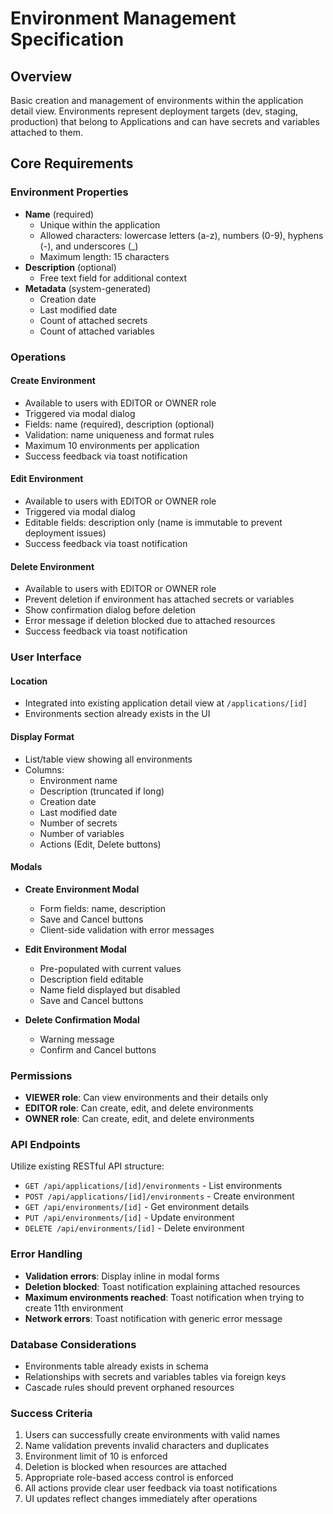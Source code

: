 # Environment Management Specification

## Overview
Basic creation and management of environments within the application detail view. Environments represent deployment targets (dev, staging, production) that belong to Applications and can have secrets and variables attached to them.

## Core Requirements

### Environment Properties
- **Name** (required)
  - Unique within the application
  - Allowed characters: lowercase letters (a-z), numbers (0-9), hyphens (-), and underscores (_)
  - Maximum length: 15 characters
- **Description** (optional)
  - Free text field for additional context
- **Metadata** (system-generated)
  - Creation date
  - Last modified date
  - Count of attached secrets
  - Count of attached variables

### Operations

#### Create Environment
- Available to users with EDITOR or OWNER role
- Triggered via modal dialog
- Fields: name (required), description (optional)
- Validation: name uniqueness and format rules
- Maximum 10 environments per application
- Success feedback via toast notification

#### Edit Environment
- Available to users with EDITOR or OWNER role
- Triggered via modal dialog
- Editable fields: description only (name is immutable to prevent deployment issues)
- Success feedback via toast notification

#### Delete Environment
- Available to users with EDITOR or OWNER role
- Prevent deletion if environment has attached secrets or variables
- Show confirmation dialog before deletion
- Error message if deletion blocked due to attached resources
- Success feedback via toast notification

### User Interface

#### Location
- Integrated into existing application detail view at `/applications/[id]`
- Environments section already exists in the UI

#### Display Format
- List/table view showing all environments
- Columns:
  - Environment name
  - Description (truncated if long)
  - Creation date
  - Last modified date
  - Number of secrets
  - Number of variables
  - Actions (Edit, Delete buttons)

#### Modals
- **Create Environment Modal**
  - Form fields: name, description
  - Save and Cancel buttons
  - Client-side validation with error messages
  
- **Edit Environment Modal**
  - Pre-populated with current values
  - Description field editable
  - Name field displayed but disabled
  - Save and Cancel buttons
  
- **Delete Confirmation Modal**
  - Warning message
  - Confirm and Cancel buttons

### Permissions
- **VIEWER role**: Can view environments and their details only
- **EDITOR role**: Can create, edit, and delete environments
- **OWNER role**: Can create, edit, and delete environments

### API Endpoints
Utilize existing RESTful API structure:
- `GET /api/applications/[id]/environments` - List environments
- `POST /api/applications/[id]/environments` - Create environment
- `GET /api/environments/[id]` - Get environment details
- `PUT /api/environments/[id]` - Update environment
- `DELETE /api/environments/[id]` - Delete environment

### Error Handling
- **Validation errors**: Display inline in modal forms
- **Deletion blocked**: Toast notification explaining attached resources
- **Maximum environments reached**: Toast notification when trying to create 11th environment
- **Network errors**: Toast notification with generic error message

### Database Considerations
- Environments table already exists in schema
- Relationships with secrets and variables tables via foreign keys
- Cascade rules should prevent orphaned resources

### Success Criteria
1. Users can successfully create environments with valid names
2. Name validation prevents invalid characters and duplicates
3. Environment limit of 10 is enforced
4. Deletion is blocked when resources are attached
5. Appropriate role-based access control is enforced
6. All actions provide clear user feedback via toast notifications
7. UI updates reflect changes immediately after operations